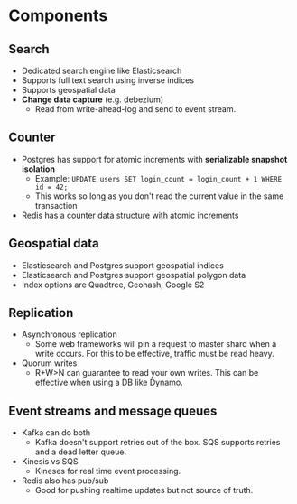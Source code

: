 # Components

## Search
- Dedicated search engine like Elasticsearch
- Supports full text search using inverse indices
- Supports geospatial data
- **Change data capture** (e.g. debezium)
  - Read from write-ahead-log and send to event stream.

## Counter
- Postgres has support for atomic increments with **serializable snapshot isolation**
  - Example: `UPDATE users SET login_count = login_count + 1 WHERE id = 42;`
  - This works so long as you don't read the current value in the same transaction
- Redis has a counter data structure with atomic increments

## Geospatial data
- Elasticsearch and Postgres support geospatial indices
- Elasticsearch and Postgres support geospatial polygon data
- Index options are Quadtree, Geohash, Google S2

## Replication
- Asynchronous replication
  - Some web frameworks will pin a request to master shard when a write occurs. For this to be effective, traffic must be read heavy.
- Quorum writes
  - R+W>N can guarantee to read your own writes. This can be effective when using a DB like Dynamo.

## Event streams and message queues
- Kafka can do both
  - Kafka doesn't support retries out of the box. SQS supports retries and a dead letter queue. 
- Kinesis vs SQS
  - Kineses for real time event processing.
- Redis also has pub/sub
  - Good for pushing realtime updates but not source of truth.
